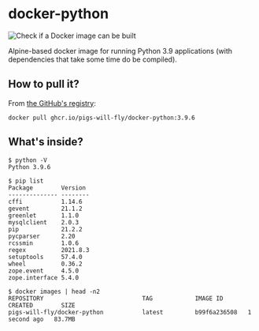 # docker-python
![Check if a Docker image can be built](https://github.com/pigs-will-fly/docker-python/workflows/Check%20if%20a%20Docker%20image%20can%20be%20built/badge.svg)

Alpine-based docker image for running Python 3.9 applications (with dependencies that take some time do be compiled).

## How to pull it?

From [the GitHub's registry](https://github.com/pigs-will-fly/docker-python/pkgs/container/docker-python):

```
docker pull ghcr.io/pigs-will-fly/docker-python:3.9.6
```

## What's inside?

```
$ python -V
Python 3.9.6

$ pip list
Package        Version
-------------- --------
cffi           1.14.6
gevent         21.1.2
greenlet       1.1.0
mysqlclient    2.0.3
pip            21.2.2
pycparser      2.20
rcssmin        1.0.6
regex          2021.8.3
setuptools     57.4.0
wheel          0.36.2
zope.event     4.5.0
zope.interface 5.4.0

$ docker images | head -n2
REPOSITORY                            TAG            IMAGE ID       CREATED        SIZE
pigs-will-fly/docker-python           latest         b99f6a236508   1 second ago   83.7MB
```
